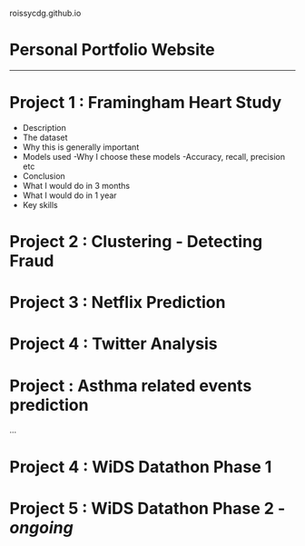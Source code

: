 roissycdg.github.io
# Personal Portfolio Website
---

# Project 1 : Framingham Heart Study   
- Description
- The dataset
- Why this is generally important
- Models used
  -Why I choose these models
  -Accuracy, recall, precision etc
- Conclusion
- What I would do in 3 months
- What I would do in 1 year
- Key skills

# Project 2 : Clustering - Detecting Fraud
# Project 3 : Netflix Prediction
# Project 4 : Twitter Analysis
# Project   : Asthma related events prediction
...  
# Project 4 : WiDS Datathon **Phase 1**
# Project 5 : WiDS Datathon **Phase 2** - *ongoing*
